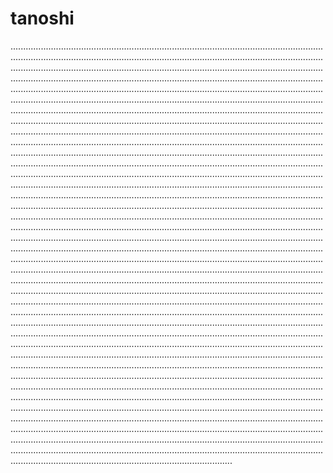 # tanoshi

............................................................................................................................................................................................................................................................................................................................................................................................................................................................................................................................................................................................................................................................................................................................................................................................................................................................................................................................................................................................................................................................................................................................................................................................................................................................................................................................................................................................................................................................................................................................................................................................................................................................................................................................................................................................................................................................................................................................................................................................................................................................................................................................................................................................................................................................................................................................................................................................................................................................................................................................................................................................................................................................................................................................................................................................................................................................................................................................................................................................................................................................................................................................................................................................................................................................................................................................................................................................................................................................................................................................................................................................................................................................................................................................................................................................................................................................................................................................................................................................................................................................................................................................................................................................................................................................................................................................................................................................................................................................................................................................................................................................................................................................................................................................................................................................................................................................................................................................................................................................................................................................................................................................